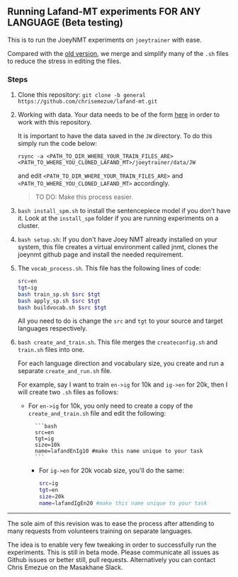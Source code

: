 ## Running Lafand-MT experiments FOR ANY LANGUAGE (Beta testing)

This is to run the JoeyNMT experiments on `joeytrainer` with ease.

Compared with the [old version](https://github.com/masakhane-io/lafand-mt/tree/main/joeytrainer), we merge and simplify many of the `.sh` files to reduce the stress in editing the files.

### Steps
1. Clone this repository: `git clone -b general https://github.com/chrisemezue/lafand-mt.git `

2. Working with data. Your data needs to be of the form [here](https://github.com/chrisemezue/lafand-mt/tree/general/joeytrainer/data/JW) in order to work with this repository.   

    It is important to have the data saved in the `JW` directory. To do this simply run the code below:
    ```
    rsync -a <PATH_TO_DIR_WHERE_YOUR_TRAIN_FILES_ARE> <PATH_TO_WHERE_YOU_CLONED_LAFAND_MT>/joeytrainer/data/JW
    ```
    and edit `<PATH_TO_DIR_WHERE_YOUR_TRAIN_FILES_ARE>` and `<PATH_TO_WHERE_YOU_CLONED_LAFAND_MT>` accordingly. 

    > TO DO: Make this process easier.

3. `bash install_spm.sh` to install the sentencepiece model if you don't have it. Look at the `install_spm` folder if you are running experiments on a cluster.

4. `bash setup.sh`:
If you don't have Joey NMT already installed on your system, this file creates a virtual environment called jnmt, clones the joeynmt github page and install the needed requirement. 

5. The `vocab_process.sh`. This file has the following lines of code:
    ```bash
    src=en
    tgt=ig
    bash train_sp.sh $src $tgt
    bash apply_sp.sh $src $tgt
    bash buildvocab.sh $src $tgt
    ```
    All you need to do is change the `src` and `tgt` to your source and target languages respectively.

6. `bash create_and_train.sh`. This file merges the `createconfig.sh` and `train.sh` files into one. 

    For each language direction and vocabulary size, you create and run a separate `create_and_run.sh` file. 

    For example, say I want to train `en->ig` for 10k and `ig->en` for 20k, then I will create two `.sh` files as follows:

    - For `en->ig` for 10k, you only need to create a copy of the `create_and_train.sh` file and edit the following:
            
            ```bash
            src=en
            tgt=ig
            size=10k
            name=lafandEnIg10 #make this name unique to your task
            ```
        - For `ig->en` for 20k vocab size, you'll do the same:
            ```bash
            src=ig
            tgt=en
            size=20k
            name=lafandIgEn20 #make this name unique to your task
            ```
____
The sole aim of this revision was to ease the process after attending to many requests from volunteers training on separate languages.

The idea is to enable very few tweaking in order to successfully run the experiments.
This is still in beta mode. Please communicate all issues as Github issues or better still,  pull requests. Alternatively you can contact Chris Emezue on the Masakhane Slack. 

